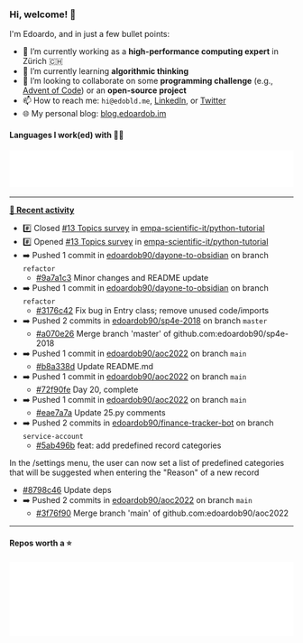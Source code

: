 ### Hi, welcome! 👋 

I'm Edoardo, and in just a few bullet points:

- 🔭 I’m currently working as a **high-performance computing expert** in Zürich 🇨🇭
- 🌱 I’m currently learning **algorithmic thinking**
- 👯 I’m looking to collaborate on some **programming challenge** (e.g., [Advent of Code](https://github.com/edoardob90/aoc2022)) or an **open-source project**
- 📫 How to reach me: `hi@edobld.me`, [LinkedIn](https://linkedin.com/in/edobld), or [Twitter](https://twitter.com/eadweard90)
- 🌐 My personal blog: [blog.edoardob.im](https://blog.edoardob.im)

#### Languages I work(ed) with 👨‍💻

<img src="https://github.com/edoardob90/edoardob90/blob/main/.cache/languages.svg">

---

**[📰 Recent activity](https://github.com/edoardob90)**
* #️⃣ Closed [#13 Topics survey](https://github.com/empa-scientific-it/python-tutorial/issues/13) in [empa-scientific-it/python-tutorial](https://github.com/empa-scientific-it/python-tutorial)
* #️⃣ Opened [#13 Topics survey](https://github.com/empa-scientific-it/python-tutorial/issues/13) in [empa-scientific-it/python-tutorial](https://github.com/empa-scientific-it/python-tutorial)
* ➡️ Pushed 1 commit in [edoardob90/dayone-to-obsidian](https://github.com/edoardob90/dayone-to-obsidian) on branch `refactor`
  * [#9a7a1c3](https://github.com/edoardob90/dayone-to-obsidian/commit/9a7a1c3) Minor changes and README update
* ➡️ Pushed 1 commit in [edoardob90/dayone-to-obsidian](https://github.com/edoardob90/dayone-to-obsidian) on branch `refactor`
  * [#3176c42](https://github.com/edoardob90/dayone-to-obsidian/commit/3176c42) Fix bug in Entry class; remove unused code/imports
* ➡️ Pushed 2 commits in [edoardob90/sp4e-2018](https://github.com/edoardob90/sp4e-2018) on branch `master`
  * [#a070e26](https://github.com/edoardob90/sp4e-2018/commit/a070e26) Merge branch &#39;master&#39; of github.com:edoardob90/sp4e-2018
* ➡️ Pushed 1 commit in [edoardob90/aoc2022](https://github.com/edoardob90/aoc2022) on branch `main`
  * [#b8a338d](https://github.com/edoardob90/aoc2022/commit/b8a338d) Update README.md
* ➡️ Pushed 1 commit in [edoardob90/aoc2022](https://github.com/edoardob90/aoc2022) on branch `main`
  * [#72f90fe](https://github.com/edoardob90/aoc2022/commit/72f90fe) Day 20, complete
* ➡️ Pushed 1 commit in [edoardob90/aoc2022](https://github.com/edoardob90/aoc2022) on branch `main`
  * [#eae7a7a](https://github.com/edoardob90/aoc2022/commit/eae7a7a) Update 25.py comments
* ➡️ Pushed 2 commits in [edoardob90/finance-tracker-bot](https://github.com/edoardob90/finance-tracker-bot) on branch `service-account`
  * [#5ab496b](https://github.com/edoardob90/finance-tracker-bot/commit/5ab496b) feat: add predefined record categories

In the /settings menu, the user can now set
a list of predefined categories that will be suggested
when entering the &#34;Reason&#34; of a new record
  * [#8798c46](https://github.com/edoardob90/finance-tracker-bot/commit/8798c46) Update deps
* ➡️ Pushed 2 commits in [edoardob90/aoc2022](https://github.com/edoardob90/aoc2022) on branch `main`
  * [#3f76f90](https://github.com/edoardob90/aoc2022/commit/3f76f90) Merge branch &#39;main&#39; of github.com:edoardob90/aoc2022


---

#### Repos worth a ⭐

<img src="https://github.com/edoardob90/edoardob90/blob/main/.cache/stars.svg">

<!--
- ⚡ Fun fact: ...
- 🤔 I’m looking for help with ...
- 💬 Ask me about ...
-->
